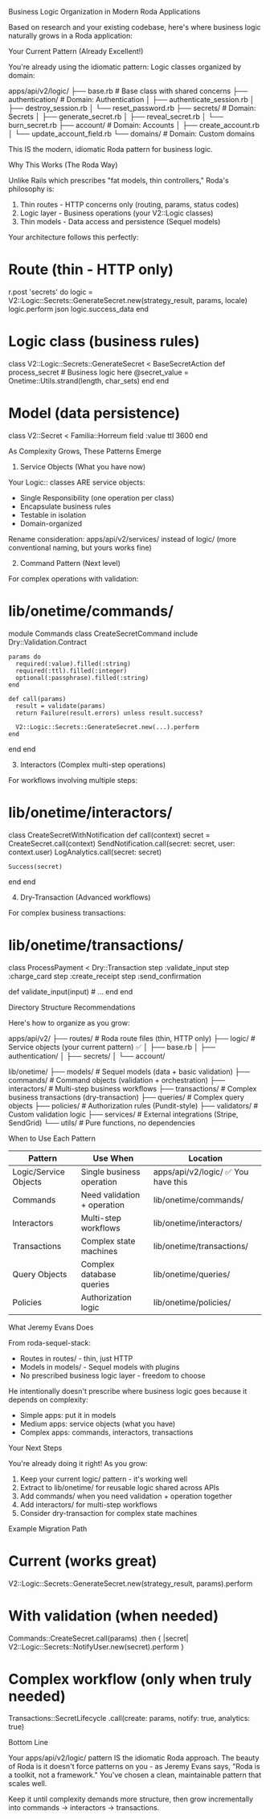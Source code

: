 Business Logic Organization in Modern Roda Applications

Based on research and your existing codebase, here's where business logic naturally grows in a Roda application:

Your Current Pattern (Already Excellent!)

You're already using the idiomatic pattern: Logic classes organized by domain:

apps/api/v2/logic/
├── base.rb                          # Base class with shared concerns
├── authentication/                  # Domain: Authentication
│   ├── authenticate_session.rb
│   ├── destroy_session.rb
│   └── reset_password.rb
├── secrets/                         # Domain: Secrets
│   ├── generate_secret.rb
│   ├── reveal_secret.rb
│   └── burn_secret.rb
├── account/                         # Domain: Accounts
│   ├── create_account.rb
│   └── update_account_field.rb
└── domains/                         # Domain: Custom domains

This IS the modern, idiomatic Roda pattern for business logic.

Why This Works (The Roda Way)

Unlike Rails which prescribes "fat models, thin controllers," Roda's philosophy is:

1. Thin routes - HTTP concerns only (routing, params, status codes)
2. Logic layer - Business operations (your V2::Logic classes)
3. Thin models - Data access and persistence (Sequel models)

Your architecture follows this perfectly:

# Route (thin - HTTP only)
r.post 'secrets' do
  logic = V2::Logic::Secrets::GenerateSecret.new(strategy_result, params, locale)
  logic.perform
  json logic.success_data
end

# Logic class (business rules)
class V2::Logic::Secrets::GenerateSecret < BaseSecretAction
  def process_secret
    # Business logic here
    @secret_value = Onetime::Utils.strand(length, char_sets)
  end
end

# Model (data persistence)
class V2::Secret < Familia::Horreum
  field :value
  ttl 3600
end

As Complexity Grows, These Patterns Emerge

1. Service Objects (What you have now)

Your Logic:: classes ARE service objects:
- Single Responsibility (one operation per class)
- Encapsulate business rules
- Testable in isolation
- Domain-organized

Rename consideration: apps/api/v2/services/ instead of logic/ (more conventional naming, but yours works fine)

2. Command Pattern (Next level)

For complex operations with validation:

# lib/onetime/commands/
module Commands
  class CreateSecretCommand
    include Dry::Validation.Contract

    params do
      required(:value).filled(:string)
      required(:ttl).filled(:integer)
      optional(:passphrase).filled(:string)
    end

    def call(params)
      result = validate(params)
      return Failure(result.errors) unless result.success?

      V2::Logic::Secrets::GenerateSecret.new(...).perform
    end
  end
end

3. Interactors (Complex multi-step operations)

For workflows involving multiple steps:

# lib/onetime/interactors/
class CreateSecretWithNotification
  def call(context)
    secret = CreateSecret.call(context)
    SendNotification.call(secret: secret, user: context.user)
    LogAnalytics.call(secret: secret)

    Success(secret)
  end
end

4. Dry-Transaction (Advanced workflows)

For complex business transactions:

# lib/onetime/transactions/
class ProcessPayment < Dry::Transaction
  step :validate_input
  step :charge_card
  step :create_receipt
  step :send_confirmation

  def validate_input(input)
    # ...
  end
end

Directory Structure Recommendations

Here's how to organize as you grow:

apps/api/v2/
├── routes/              # Roda route files (thin, HTTP only)
├── logic/              # Service objects (your current pattern) ✅
│   ├── base.rb
│   ├── authentication/
│   ├── secrets/
│   └── account/

lib/onetime/
├── models/             # Sequel models (data + basic validation)
├── commands/           # Command objects (validation + orchestration)
├── interactors/        # Multi-step business workflows
├── transactions/       # Complex business transactions (dry-transaction)
├── queries/            # Complex query objects
├── policies/           # Authorization rules (Pundit-style)
├── validators/         # Custom validation logic
├── services/           # External integrations (Stripe, SendGrid)
└── utils/              # Pure functions, no dependencies

When to Use Each Pattern

| Pattern               | Use When                    | Location                           |
|-----------------------|-----------------------------|------------------------------------|
| Logic/Service Objects | Single business operation   | apps/api/v2/logic/ ✅ You have this |
| Commands              | Need validation + operation | lib/onetime/commands/              |
| Interactors           | Multi-step workflows        | lib/onetime/interactors/           |
| Transactions          | Complex state machines      | lib/onetime/transactions/          |
| Query Objects         | Complex database queries    | lib/onetime/queries/               |
| Policies              | Authorization logic         | lib/onetime/policies/              |

What Jeremy Evans Does

From roda-sequel-stack:
- Routes in routes/ - thin, just HTTP
- Models in models/ - Sequel models with plugins
- No prescribed business logic layer - freedom to choose

He intentionally doesn't prescribe where business logic goes because it depends on complexity:
- Simple apps: put it in models
- Medium apps: service objects (what you have)
- Complex apps: commands, interactors, transactions

Your Next Steps

You're already doing it right! As you grow:

1. Keep your current logic/ pattern - it's working well
2. Extract to lib/onetime/ for reusable logic shared across APIs
3. Add commands/ when you need validation + operation together
4. Add interactors/ for multi-step workflows
5. Consider dry-transaction for complex state machines

Example Migration Path

# Current (works great)
V2::Logic::Secrets::GenerateSecret.new(strategy_result, params).perform

# With validation (when needed)
Commands::CreateSecret.call(params)
  .then { |secret| V2::Logic::Secrets::NotifyUser.new(secret).perform }

# Complex workflow (only when truly needed)
Transactions::SecretLifecycle
  .call(create: params, notify: true, analytics: true)

Bottom Line

Your apps/api/v2/logic/ pattern IS the idiomatic Roda approach. The beauty of Roda is it doesn't force patterns on you - as Jeremy Evans says, "Roda is a toolkit, not a framework." You've chosen a clean, maintainable pattern that scales well.

Keep it until complexity demands more structure, then grow incrementally into commands → interactors → transactions.
